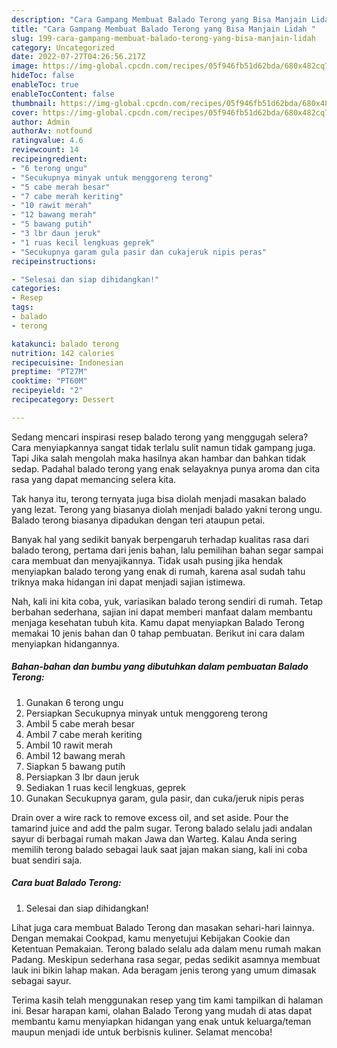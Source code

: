 ```yaml
---
description: "Cara Gampang Membuat Balado Terong yang Bisa Manjain Lidah "
title: "Cara Gampang Membuat Balado Terong yang Bisa Manjain Lidah "
slug: 199-cara-gampang-membuat-balado-terong-yang-bisa-manjain-lidah
category: Uncategorized
date: 2022-07-27T04:26:56.217Z
image: https://img-global.cpcdn.com/recipes/05f946fb51d62bda/680x482cq70/balado-terong-foto-resep-utama.jpg
hideToc: false
enableToc: true
enableTocContent: false
thumbnail: https://img-global.cpcdn.com/recipes/05f946fb51d62bda/680x482cq70/balado-terong-foto-resep-utama.jpg
cover: https://img-global.cpcdn.com/recipes/05f946fb51d62bda/680x482cq70/balado-terong-foto-resep-utama.jpg
author: Admin
authorAv: notfound
ratingvalue: 4.6
reviewcount: 14
recipeingredient:
- "6 terong ungu"
- "Secukupnya minyak untuk menggoreng terong"
- "5 cabe merah besar"
- "7 cabe merah keriting"
- "10 rawit merah"
- "12 bawang merah"
- "5 bawang putih"
- "3 lbr daun jeruk"
- "1 ruas kecil lengkuas geprek"
- "Secukupnya garam gula pasir dan cukajeruk nipis peras"
recipeinstructions:

- "Selesai dan siap dihidangkan!"
categories:
- Resep
tags:
- balado
- terong

katakunci: balado terong 
nutrition: 142 calories
recipecuisine: Indonesian
preptime: "PT27M"
cooktime: "PT60M"
recipeyield: "2"
recipecategory: Dessert

---
```



Sedang mencari inspirasi resep balado terong yang menggugah selera? Cara menyiapkannya sangat tidak terlalu sulit namun tidak gampang juga. Tapi Jika salah mengolah maka hasilnya akan hambar dan bahkan tidak sedap. Padahal balado terong yang enak selayaknya punya aroma dan cita rasa yang dapat memancing selera kita.


Tak hanya itu, terong ternyata juga bisa diolah menjadi masakan balado yang lezat. Terong yang biasanya diolah menjadi balado yakni terong ungu. Balado terong biasanya dipadukan dengan teri ataupun petai.

Banyak hal yang sedikit banyak berpengaruh terhadap kualitas rasa dari balado terong, pertama dari jenis bahan, lalu pemilihan bahan segar sampai cara membuat dan menyajikannya. Tidak usah pusing jika hendak menyiapkan balado terong yang enak di rumah, karena asal sudah tahu triknya maka hidangan ini dapat menjadi sajian istimewa.


Nah, kali ini kita coba, yuk, variasikan balado terong sendiri di rumah. Tetap berbahan sederhana, sajian ini dapat memberi manfaat dalam membantu menjaga kesehatan tubuh kita. Kamu dapat menyiapkan Balado Terong memakai 10 jenis bahan dan 0 tahap pembuatan. Berikut ini cara dalam menyiapkan hidangannya.

<!--inarticleads1-->

##### Bahan-bahan dan bumbu yang dibutuhkan dalam pembuatan Balado Terong:

1. Gunakan 6 terong ungu
1. Persiapkan Secukupnya minyak untuk menggoreng terong
1. Ambil 5 cabe merah besar
1. Ambil 7 cabe merah keriting
1. Ambil 10 rawit merah
1. Ambil 12 bawang merah
1. Siapkan 5 bawang putih
1. Persiapkan 3 lbr daun jeruk
1. Sediakan 1 ruas kecil lengkuas, geprek
1. Gunakan Secukupnya garam, gula pasir, dan cuka/jeruk nipis peras


Drain over a wire rack to remove excess oil, and set aside. Pour the tamarind juice and add the palm sugar. Terong balado selalu jadi andalan sayur di berbagai rumah makan Jawa dan Warteg. Kalau Anda sering memilih terong balado sebagai lauk saat jajan makan siang, kali ini coba buat sendiri saja. 

<!--inarticleads2-->

##### Cara buat Balado Terong:


1. Selesai dan siap dihidangkan!

Lihat juga cara membuat Balado Terong dan masakan sehari-hari lainnya. Dengan memakai Cookpad, kamu menyetujui Kebijakan Cookie dan Ketentuan Pemakaian. Terong balado selalu ada dalam menu rumah makan Padang. Meskipun sederhana rasa segar, pedas sedikit asamnya membuat lauk ini bikin lahap makan. Ada beragam jenis terong yang umum dimasak sebagai sayur. 

Terima kasih telah menggunakan resep yang tim kami tampilkan di halaman ini. Besar harapan kami, olahan Balado Terong yang mudah di atas dapat membantu kamu menyiapkan hidangan yang enak untuk keluarga/teman maupun menjadi ide untuk berbisnis kuliner. Selamat mencoba!
